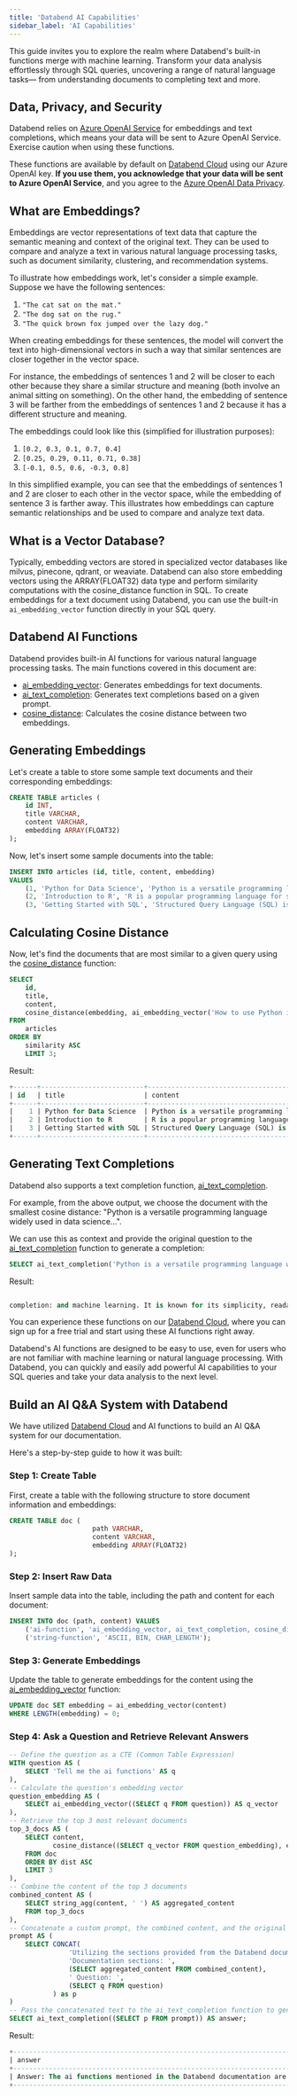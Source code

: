 ```yaml
---
title: 'Databend AI Capabilities'
sidebar_label: 'AI Capabilities'
---
```


This guide invites you to explore the realm where Databend's built-in functions merge with machine learning. Transform your data analysis effortlessly through SQL queries, uncovering a range of natural language tasks— from understanding documents to completing text and more.

## Data, Privacy, and Security

Databend relies on [Azure OpenAI Service](https://azure.microsoft.com/en-us/products/ai-services/openai-service) for embeddings and text completions, which means your data will be sent to Azure OpenAI Service. Exercise caution when using these functions.

These functions are available by default on [Databend Cloud](https://databend.com) using our Azure OpenAI key. **If you use them, you acknowledge that your data will be sent to Azure OpenAI Service**, and you agree to the [Azure OpenAI Data Privacy](https://learn.microsoft.com/en-us/legal/cognitive-services/openai/data-privacy).

## What are Embeddings?

Embeddings are vector representations of text data that capture the semantic meaning and context of the original text. They can be used to compare and analyze a text in various natural language processing tasks, such as document similarity, clustering, and recommendation systems.

To illustrate how embeddings work, let's consider a simple example. Suppose we have the following sentences:
1. `"The cat sat on the mat."`
2. `"The dog sat on the rug."`
3. `"The quick brown fox jumped over the lazy dog."`

When creating embeddings for these sentences, the model will convert the text into high-dimensional vectors in such a way that similar sentences are closer together in the vector space.

For instance, the embeddings of sentences 1 and 2 will be closer to each other because they share a similar structure and meaning (both involve an animal sitting on something). On the other hand, the embedding of sentence 3 will be farther from the embeddings of sentences 1 and 2 because it has a different structure and meaning.

The embeddings could look like this (simplified for illustration purposes):

1. `[0.2, 0.3, 0.1, 0.7, 0.4]`
2. `[0.25, 0.29, 0.11, 0.71, 0.38]`
3. `[-0.1, 0.5, 0.6, -0.3, 0.8]`

In this simplified example, you can see that the embeddings of sentences 1 and 2 are closer to each other in the vector space, while the embedding of sentence 3 is farther away. This illustrates how embeddings can capture semantic relationships and be used to compare and analyze text data.

## What is a Vector Database?

Typically, embedding vectors are stored in specialized vector databases like milvus, pinecone, qdrant, or weaviate. Databend can also store embedding vectors using the ARRAY(FLOAT32) data type and perform similarity computations with the cosine_distance function in SQL. To create embeddings for a text document using Databend, you can use the built-in `ai_embedding_vector` function directly in your SQL query.

## Databend AI Functions

Databend provides built-in AI functions for various natural language processing tasks. The main functions covered in this document are:

- [ai_embedding_vector](/sql/sql-functions/ai-functions/ai-embedding-vector): Generates embeddings for text documents.
- [ai_text_completion](/sql/sql-functions/ai-functions/ai-text-completion): Generates text completions based on a given prompt.
- [cosine_distance](/sql/sql-functions/ai-functions/ai-cosine-distance): Calculates the cosine distance between two embeddings.

## Generating Embeddings

Let's create a table to store some sample text documents and their corresponding embeddings:
```sql
CREATE TABLE articles (
    id INT,
    title VARCHAR,
    content VARCHAR,
    embedding ARRAY(FLOAT32)
);
```

Now, let's insert some sample documents into the table:
```sql
INSERT INTO articles (id, title, content, embedding)
VALUES
    (1, 'Python for Data Science', 'Python is a versatile programming language widely used in data science...', ai_embedding_vector('Python is a versatile programming language widely used in data science...')),
    (2, 'Introduction to R', 'R is a popular programming language for statistical computing and graphics...', ai_embedding_vector('R is a popular programming language for statistical computing and graphics...')),
    (3, 'Getting Started with SQL', 'Structured Query Language (SQL) is a domain-specific language used for managing relational databases...', ai_embedding_vector('Structured Query Language (SQL) is a domain-specific language used for managing relational databases...'));
```

## Calculating Cosine Distance

Now, let's find the documents that are most similar to a given query using the [cosine_distance](/sql/sql-functions/ai-functions/ai-cosine-distance) function:
```sql
SELECT
    id,
    title,
    content,
    cosine_distance(embedding, ai_embedding_vector('How to use Python in data analysis?')) AS similarity
FROM
    articles
ORDER BY
    similarity ASC
    LIMIT 3;
```

Result:
```sql
+------+--------------------------+---------------------------------------------------------------------------------------------------------+------------+
| id   | title                    | content                                                                                                 | similarity |
+------+--------------------------+---------------------------------------------------------------------------------------------------------+------------+
|    1 | Python for Data Science  | Python is a versatile programming language widely used in data science...                               |  0.1142081 |
|    2 | Introduction to R        | R is a popular programming language for statistical computing and graphics...                           | 0.18741018 |
|    3 | Getting Started with SQL | Structured Query Language (SQL) is a domain-specific language used for managing relational databases... | 0.25137568 |
+------+--------------------------+---------------------------------------------------------------------------------------------------------+------------+
```

## Generating Text Completions

Databend also supports a text completion function, [ai_text_completion](/sql/sql-functions/ai-functions/ai-text-completion).

For example, from the above output, we choose the document with the smallest cosine distance: "Python is a versatile programming language widely used in data science...".

We can use this as context and provide the original question to the [ai_text_completion](/sql/sql-functions/ai-functions/ai-text-completion) function to generate a completion:

```sql
SELECT ai_text_completion('Python is a versatile programming language widely used in data science...') AS completion;
```

Result:
```sql

completion: and machine learning. It is known for its simplicity, readability, and ease of use. Python has a vast collection of libraries and frameworks that make it easy to perform complex tasks such as data analysis, visualization, and machine learning. Some of the popular libraries used in data science include NumPy, Pandas, Matplotlib, and Scikit-learn. Python is also used in web development, game development, and automation. Its popularity and versatility make it a valuable skill for programmers and data scientists.
```

You can experience these functions on our [Databend Cloud](https://databend.com), where you can sign up for a free trial and start using these AI functions right away.

Databend's AI functions are designed to be easy to use, even for users who are not familiar with machine learning or natural language processing. With Databend, you can quickly and easily add powerful AI capabilities to your SQL queries and take your data analysis to the next level.

## Build an AI Q&A System with Databend

We have utilized [Databend Cloud](https://databend.com) and AI functions to build an AI Q&A system for our documentation.

Here's a step-by-step guide to how it was built:

### Step 1: Create Table

First, create a table with the following structure to store document information and embeddings:
```sql
CREATE TABLE doc (
                     path VARCHAR,
                     content VARCHAR,
                     embedding ARRAY(FLOAT32)
);
```

### Step 2: Insert Raw Data

Insert sample data into the table, including the path and content for each document:
```sql
INSERT INTO doc (path, content) VALUES
    ('ai-function', 'ai_embedding_vector, ai_text_completion, cosine_distance'),
    ('string-function', 'ASCII, BIN, CHAR_LENGTH');
```

### Step 3: Generate Embeddings

Update the table to generate embeddings for the content using the [ai_embedding_vector](/sql/sql-functions/ai-functions/ai-embedding-vector) function:
```sql
UPDATE doc SET embedding = ai_embedding_vector(content)
WHERE LENGTH(embedding) = 0;
```

### Step 4: Ask a Question and Retrieve Relevant Answers

```sql
-- Define the question as a CTE (Common Table Expression)
WITH question AS (
    SELECT 'Tell me the ai functions' AS q
),
-- Calculate the question's embedding vector
question_embedding AS (
    SELECT ai_embedding_vector((SELECT q FROM question)) AS q_vector
),
-- Retrieve the top 3 most relevant documents
top_3_docs AS (
    SELECT content,
           cosine_distance((SELECT q_vector FROM question_embedding), embedding) AS dist
    FROM doc
    ORDER BY dist ASC
    LIMIT 3
),
-- Combine the content of the top 3 documents
combined_content AS (
    SELECT string_agg(content, ' ') AS aggregated_content
    FROM top_3_docs
),
-- Concatenate a custom prompt, the combined content, and the original question
prompt AS (
    SELECT CONCAT(
               'Utilizing the sections provided from the Databend documentation, answer the questions to the best of your ability. ',
               'Documentation sections: ',
               (SELECT aggregated_content FROM combined_content),
               ' Question: ',
               (SELECT q FROM question)
           ) as p
)
-- Pass the concatenated text to the ai_text_completion function to generate a coherent and relevant response
SELECT ai_text_completion((SELECT p FROM prompt)) AS answer;
```

Result:
```sql
+------------------------------------------------------------------------------------------------------------------+
| answer                                                                                                           |
+------------------------------------------------------------------------------------------------------------------+
| Answer: The ai functions mentioned in the Databend documentation are ai_embedding_vector and ai_text_completion. |
+------------------------------------------------------------------------------------------------------------------+
```
